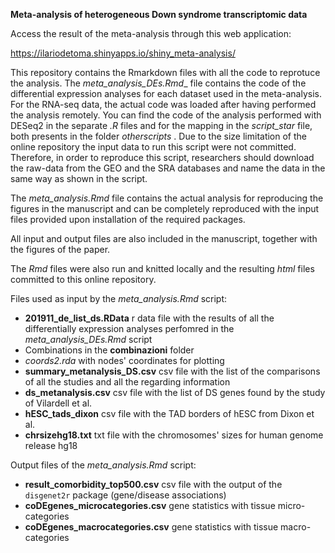 **Meta-analysis of heterogeneous Down syndrome transcriptomic data**

Access the result of the meta-analysis through this web application:

https://ilariodetoma.shinyapps.io/shiny_meta-analysis/

This repository contains the Rmarkdown files with all the code to reprotuce the analysis.
The *meta_analysis_DEs.Rmd*_ file contains the code of the differential expression analyses for each dataset used in the meta-analysis.
For the RNA-seq data, the actual code was loaded after having performed the analysis remotely. You can find the code of the analysis performed with DESeq2 in the separate _.R_ files and for the mapping in the _script_star_ file, both presents in the  folder _otherscripts_ .
Due to the size limitation of the online repository the input data to run this script were not committed. Therefore, in order to reproduce this script, researchers should download the raw-data from the GEO and the SRA databases and name the data in the same way as shown in the script.

The _meta_analysis.Rmd_ file contains the actual analysis for reproducing the figures in the manuscript and can be completely reproduced with the input files provided upon installation of the required packages.

All input and output files are also included in the manuscript, together with the figures of the paper.

The *Rmd* files were also run and knitted locally and the resulting *html* files committed to this online repository.

Files used as input by the *meta_analysis.Rmd* script:
* **201911_de_list_ds.RData** r data file with the results of all the differentially expression analyses perfomred in the *meta_analysis_DEs.Rmd* script
* Combinations in the __combinazioni__ folder
* *coords2.rda* with nodes' coordinates for plotting
* **summary_metanalysis_DS.csv** csv file with the list of the comparisons of all the studies and all the regarding information
* **ds_metanalysis.csv** csv file with the list of DS genes found by the study of Vilardell et al.
* **hESC_tads_dixon** csv file with the TAD borders of hESC from Dixon et al.
* **chrsizehg18.txt** txt file with the chromosomes' sizes for human genome release hg18


Output files of the *meta_analysis.Rmd* script:

* **result_comorbidity_top500.csv** csv file with the output of the `disgenet2r` package (gene/disease associations)
* **coDEgenes_microcategories.csv** gene statistics with tissue micro-categories
* **coDEgenes_macrocategories.csv** gene statistics with tissue macro-categories

